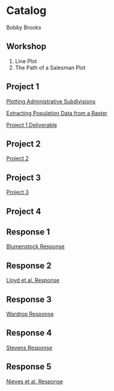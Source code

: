 # Catalog

Bobby Brooks

## Workshop

1. Line Plot
2. The Path of a Salesman Plot

## Project 1

[Plotting Administrative Subdivisions](https://github.com/bobbybWM/Workshop-1/blob/master/Administrative%20Subdivisions%20of%20Peru.md)

[Extracting Population Data from a Raster](https://github.com/bobbybWM/Workshop-1/blob/master/Lima%20Population.md)

[Project 1 Deliverable](https://github.com/bobbybWM/Workshop-1/blob/master/Project%201%20Deliverable.md)

## Project 2
[Project 2](https://github.com/bobbybWM/Workshop-1/blob/master/Project2.md)

## Project 3
[Project 3](https://github.com/bobbybWM/Workshop-1/blob/master/Project3.md)

## Project 4 


## Response 1
[Blumenstock Response](https://github.com/bobbybWM/Workshop-1/blob/master/blumenstock.md)



## Response 2
[Lloyd et al. Response](https://github.com/bobbybWM/Workshop-1/commit/624bf88fc128e16b51ba12d876b9d9c44af16051?diff=split)

## Response 3
[Wardrop Response](https://github.com/bobbybWM/Workshop-1/blob/master/Wardrop%20Response.md)

## Response 4
[Stevens Response](https://github.com/bobbybWM/Workshop-1/blob/master/Stevens%20Response.md)

## Response 5
[Nieves et al. Response](https://github.com/bobbybWM/Workshop-1/blob/master/Nieves%20Response.md)
